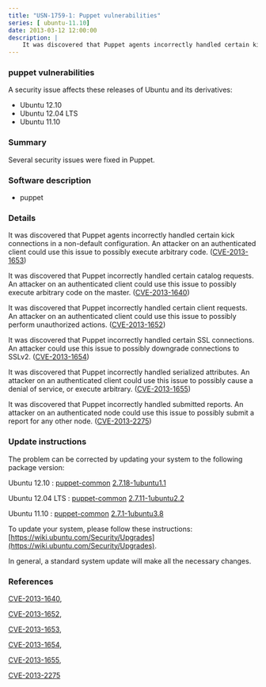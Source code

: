 ```yaml
---
title: "USN-1759-1: Puppet vulnerabilities"
series: [ ubuntu-11.10]
date: 2013-03-12 12:00:00
description: |
    It was discovered that Puppet agents incorrectly handled certain kick connections in a non-default configuration. An attacker on an authenticated client could use this issue to possibly execute arbitrary code. ([CVE-2013-1653](http://people.ubuntu.com/~ubuntu-security/cve/CVE-2013-1653))
--- 
```

 
 


### puppet vulnerabilities

A security issue affects these releases of Ubuntu and its derivatives:

* Ubuntu 12.10
* Ubuntu 12.04 LTS
* Ubuntu 11.10

### Summary

Several security issues were fixed in Puppet. 

### Software description

* puppet 

### Details

It was discovered that Puppet agents incorrectly handled certain kick connections in a non-default configuration. An attacker on an authenticated client could use this issue to possibly execute arbitrary code. ([CVE-2013-1653](http://people.ubuntu.com/~ubuntu-security/cve/CVE-2013-1653))

It was discovered that Puppet incorrectly handled certain catalog requests. An attacker on an authenticated client could use this issue to possibly execute arbitrary code on the master. ([CVE-2013-1640](http://people.ubuntu.com/~ubuntu-security/cve/CVE-2013-1640))

It was discovered that Puppet incorrectly handled certain client requests. An attacker on an authenticated client could use this issue to possibly perform unauthorized actions. ([CVE-2013-1652](http://people.ubuntu.com/~ubuntu-security/cve/CVE-2013-1652))

It was discovered that Puppet incorrectly handled certain SSL connections. An attacker could use this issue to possibly downgrade connections to SSLv2. ([CVE-2013-1654](http://people.ubuntu.com/~ubuntu-security/cve/CVE-2013-1654))

It was discovered that Puppet incorrectly handled serialized attributes. An attacker on an authenticated client could use this issue to possibly cause a denial of service, or execute arbitrary. ([CVE-2013-1655](http://people.ubuntu.com/~ubuntu-security/cve/CVE-2013-1655))

It was discovered that Puppet incorrectly handled submitted reports. An attacker on an authenticated node could use this issue to possibly submit a report for any other node. ([CVE-2013-2275](http://people.ubuntu.com/~ubuntu-security/cve/CVE-2013-2275)) 

### Update instructions

The problem can be corrected by updating your system to the following package version:

Ubuntu 12.10
 : [puppet-common](https://launchpad.net/ubuntu/+source/puppet) <span> [2.7.18-1ubuntu1.1](https://launchpad.net/ubuntu/+source/puppet/2.7.18-1ubuntu1.1) </span> 

Ubuntu 12.04 LTS
 : [puppet-common](https://launchpad.net/ubuntu/+source/puppet) <span> [2.7.11-1ubuntu2.2](https://launchpad.net/ubuntu/+source/puppet/2.7.11-1ubuntu2.2) </span> 

Ubuntu 11.10
 : [puppet-common](https://launchpad.net/ubuntu/+source/puppet) <span> [2.7.1-1ubuntu3.8](https://launchpad.net/ubuntu/+source/puppet/2.7.1-1ubuntu3.8) </span> 

To update your system, please follow these instructions: [https://wiki.ubuntu.com/Security/Upgrades](https://wiki.ubuntu.com/Security/Upgrades).

In general, a standard system update will make all the necessary changes. 

### References

 
 [CVE-2013-1640](http://people.ubuntu.com/~ubuntu-security/cve/CVE-2013-1640), 

 [CVE-2013-1652](http://people.ubuntu.com/~ubuntu-security/cve/CVE-2013-1652), 

 [CVE-2013-1653](http://people.ubuntu.com/~ubuntu-security/cve/CVE-2013-1653), 

 [CVE-2013-1654](http://people.ubuntu.com/~ubuntu-security/cve/CVE-2013-1654), 

 [CVE-2013-1655](http://people.ubuntu.com/~ubuntu-security/cve/CVE-2013-1655), 

 [CVE-2013-2275](http://people.ubuntu.com/~ubuntu-security/cve/CVE-2013-2275)
 

